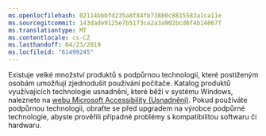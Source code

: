 ```yaml
---
ms.openlocfilehash: 02114bbbfd235a8f84fb73880c8815583a1ca11e
ms.sourcegitcommit: 143dade9125e7b5173ca2a3a902bcd6f4b14067f
ms.translationtype: MT
ms.contentlocale: cs-CZ
ms.lasthandoff: 04/23/2019
ms.locfileid: "61499245"
---
```

Existuje velké množství produktů s podpůrnou technologií, které postiženým osobám umožňují zjednodušit používání počítače. Katalog produktů využívajících technologie usnadnění, které běží v systému Windows, naleznete na [webu Microsoft Accessibility (Usnadnění)](http://go.microsoft.com/fwlink/?LinkId=8431). Pokud používáte podpůrnou technologii, obraťte se před upgradem na výrobce podpůrné technologie, abyste prověřili případné problémy s kompatibilitou softwaru či hardwaru.